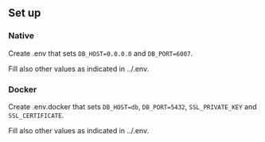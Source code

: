 ## Set up

### Native
Create .env that sets `DB_HOST=0.0.0.0` and `DB_PORT=6007`.

Fill also other values as indicated in ../.env.

### Docker
Create .env.docker that sets `DB_HOST=db`, `DB_PORT=5432`, `SSL_PRIVATE_KEY` and `SSL_CERTIFICATE`.

Fill also other values as indicated in ../.env.
